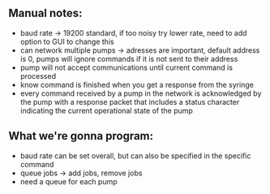 ## Manual notes:
- baud rate &rarr; 19200 standard, if too noisy try lower rate, need to add option to GUI to change this
- can network multiple pumps &rarr; adresses are important, default address is 0, pumps will ignore commands if it is not sent to their address
- pump will not accept communications until current command is processed
- know command is finished when you get a response from the syringe
- every command received by a pump in the network is acknowledged by the pump with a
response packet that includes a status character indicating the current operational state of
the pump

## What we're gonna program:
- baud rate can be set overall, but can also be specified in the specific command
- queue jobs &rarr; add jobs, remove jobs
- need a queue for each pump